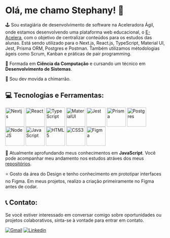 # Olá, me chamo Stephany! 👋

🕹 Sou estagiária de desenvolvimento de software na Aceleradora Ágil, onde estamos desenvolvendo uma plataforma web educacional, o [E-Acelera](https://aceleradora-agil.com.br/), com o objetivo de centralizar conteúdos para os estudos das alunas. Está sendo utilizado para o Next.js, React.js, TypeScript, Material UI, Jest, Prisma ORM, Postgres e Postman. Também utilizamos métodologias ágeis como Scrum, Kanban e práticas de pair programming. 

🌈 Formada em **Ciência da Computação** e cursando um técnico em **Desenvolvimento de Sistemas**.

🧉​ Sou dev movida a chimarrão.

## 💻 Tecnologias e Ferramentas:
                  
<div style="display: inline-block">
  <img align="center" alt="Nextjs" src="https://cdn.jsdelivr.net/gh/devicons/devicon@latest/icons/nextjs/nextjs-original.svg" width="60" height="60"/> 
  <img align="center" alt="React" src="https://cdn.jsdelivr.net/gh/devicons/devicon/icons/react/react-original.svg" width="60" height="60"/>
  <img align="center" alt="TypeScript" src="https://cdn.jsdelivr.net/gh/devicons/devicon/icons/typescript/typescript-original.svg" width="60" height="60"/>
  <img align="center" alt="MaterialUI" src="https://cdn.jsdelivr.net/gh/devicons/devicon@latest/icons/materialui/materialui-original.svg" width="60" height="60"/>
    <img align="center" alt="Jest" src="https://cdn.jsdelivr.net/gh/devicons/devicon@latest/icons/jest/jest-plain.svg" width="60" height="60"/>
  <img align="center" alt="Prisma"src="https://cdn.jsdelivr.net/gh/devicons/devicon@latest/icons/prisma/prisma-original-wordmark.svg" width="60" height="60"/>
  <img align="center" alt="Postgres"src="https://cdn.jsdelivr.net/gh/devicons/devicon@latest/icons/postgresql/postgresql-original.svg" width="60" height="60"/>
  <img align="center" alt="NodeJS" src="https://cdn.jsdelivr.net/gh/devicons/devicon/icons/nodejs/nodejs-original.svg" width="60" height="60"/>      
  <img align="center" alt="JavaScript"src="https://cdn.jsdelivr.net/gh/devicons/devicon/icons/javascript/javascript-original.svg" width="60" height="60"/>
  <img align="center" alt="HTML5" src="https://cdn.jsdelivr.net/gh/devicons/devicon/icons/html5/html5-original.svg" width="60" height="60"/>
  <img align="center" alt="CSS3" src="https://cdn.jsdelivr.net/gh/devicons/devicon/icons/css3/css3-original.svg" width="60" height="60"/>
  <img align="center" alt="Figma" src="https://cdn.jsdelivr.net/gh/devicons/devicon/icons/figma/figma-original.svg" width="60" height="60"/>
</div>
</br>
          

📖​ Atualmente aprofundando meus conhecimentos em **JavaScript**. Você pode acompanhar meu andamento nos estudos atráves dos meus [repositórios](https://github.com/stephanybrazeir0?tab=repositories).

⭐ Gosto da área do Design e tenho conhecimento em prototipar interfaces no Figma. Em meus projetos, realizo a criação primeiramente no Figma antes de codar. 

## 📞 Contato:
<p>Se você estiver interessado em conversar comigo sobre oportunidades ou projetos colaborativos, sinta-se à vontade para entrar em contato.</p>

[![Gmail](https://img.shields.io/badge/Gmail-D14836?style=for-the-badge&logo=gmail&logoColor=white)](stephanybrazeiro@gmail.com)
[![Linkedin](https://img.shields.io/badge/LinkedIn-0077B5?style=for-the-badge&logo=linkedin&logoColor=white)](https://www.linkedin.com/in/stephanybrazeiro/)




          
          

